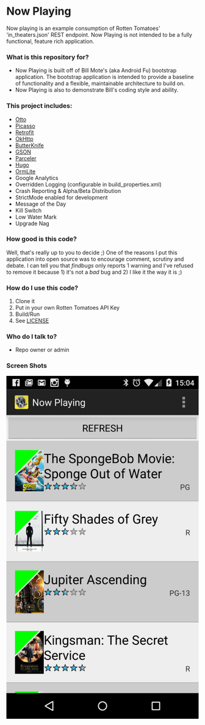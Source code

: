 # Now Playing #

Now playing is an example consumption of Rotten Tomatoes' 'in_theaters.json' REST endpoint.  Now Playing is not intended to be a fully functional, feature rich application.

### What is this repository for? ###

* Now Playing is built off of Bill Mote's (aka Android Fu) bootstrap application.  The bootstrap application is intended to provide a baseline of functionality and a flexible, maintainable architecture to build on.
* Now Playing is also to demonstrate Bill's coding style and ability.

### This project includes: ###

* [Otto](http://square.github.io/otto/)
* [Picasso](http://square.github.io/picasso/)
* [Retrofit](http://square.github.io/retrofit/)
* [OkHttp](https://github.com/square/okhttp/wiki/Recipes)
* [ButterKnife](https://github.com/JakeWharton/butterknife)
* [GSON](https://code.google.com/p/google-gson/)
* [Parceler](https://github.com/johncarl81/parceler)
* [Hugo](https://github.com/JakeWharton/hugo)
* [OrmLite](http://ormlite.com)
* Google Analytics
* Overridden Logging (configurable in build_properties.xml)
* Crash Reporting & Alpha/Beta Distribution
* StrictMode enabled for development
* Message of the Day
* Kill Switch
* Low Water Mark
* Upgrade Nag

### How good is this code? ###

Well, that's really up to you to decide ;)  One of the reasons I put this application into open source was to encourage comment, scrutiny and debate.  I can tell you that _findbugs_ only reports 1 warning and I've refused to remove it because 1) it's not a _bad_ bug and 2) I like it the way it is ;)

### How do I use this code? ###

1. Clone it
2. Put in your own Rotten Tomatoes API Key
3. Build/Run
4. See [LICENSE](/LICENSE.txt)

### Who do I talk to? ###

* Repo owner or admin

### Screen Shots ###

![Alt Movie List](/2015-02-21%2020.04.52.png?raw=true "Movie List")